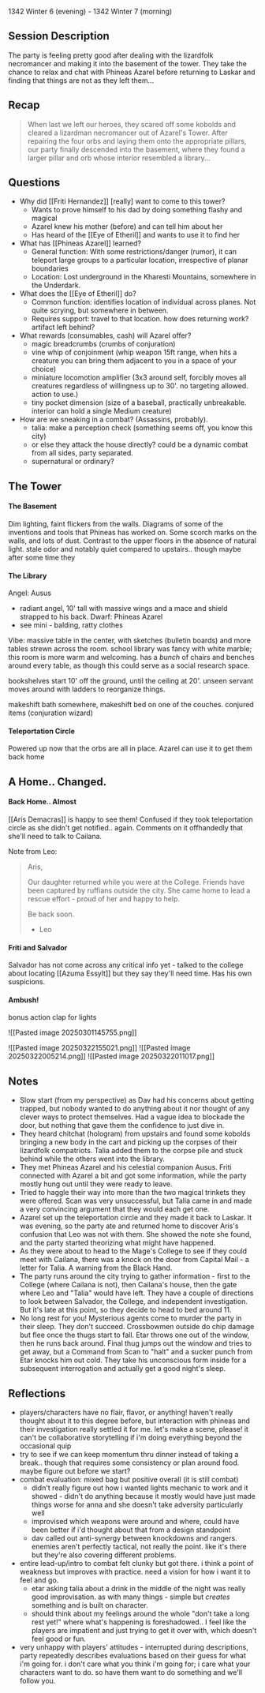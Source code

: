 1342 Winter 6 (evening) - 1342 Winter 7 (morning)
## Session Description

The party is feeling pretty good after dealing with the lizardfolk necromancer and making it into the basement of the tower. They take the chance to relax and chat with Phineas Azarel before returning to Laskar and finding that things are not as they left them...
## Recap

>When last we left our heroes, they scared off some kobolds and cleared a lizardman necromancer out of Azarel's Tower. After repairing the four orbs and laying them onto the appropriate pillars, our party finally descended into the basement, where they found a larger pillar and orb whose interior resembled a library...

## Questions

- Why did [[Friti Hernandez]] \[really\] want to come to this tower?
	- Wants to prove himself to his dad by doing something flashy and magical
	- Azarel knew his mother (before) and can tell him about her
	- Has heard of the [[Eye of Etheril]] and wants to use it to find her
- What has [[Phineas Azarel]] learned?
	- General function: With some restrictions/danger (rumor), it can teleport large groups to a particular location, irrespective of planar boundaries
	- Location: Lost underground in the Kharesti Mountains, somewhere in the Underdark.
- What does the [[Eye of Etheril]] do?
	- Common function: identifies location of individual across planes. Not quite scrying, but somewhere in between.
	- Requires support: travel to that location. how does returning work? artifact left behind?
- What rewards (consumables, cash) will Azarel offer?
	- magic breadcrumbs (crumbs of conjuration)
	- vine whip of conjoinment (whip weapon 15ft range, when hits a creature you can bring them adjacent to you in a space of your choice)
	- miniature locomotion amplifier (3x3 around self, forcibly moves all creatures regardless of willingness up to 30'. no targeting allowed. action to use.)
	- tiny pocket dimension (size of a baseball, practically unbreakable. interior can hold a single Medium creature)
- How are we sneaking in a combat? (Assassins, probably).
	- talia: make a perception check (something seems off, you know this city)
	- or else they attack the house directly? could be a dynamic combat from all sides, party separated.
	- supernatural or ordinary?
## The Tower

#### The Basement

Dim lighting, faint flickers from the walls. Diagrams of some of the inventions and tools that Phineas has worked on. Some scorch marks on the walls, and lots of dust. Contrast to the upper floors in the absence of natural light. stale odor and notably quiet compared to upstairs.. though maybe after some time they 
#### The Library

Angel: Ausus
- radiant angel, 10' tall with massive wings and a mace and shield strapped to his back. 
Dwarf: Phineas Azarel
- see mini - balding, ratty clothes

 Vibe: massive table in the center, with sketches (bulletin boards) and more tables strewn across the room. school library was fancy with white marble; this room is more warm and welcoming. has a *bunch* of chairs and benches around every table, as though this could serve as a social research space.

bookshelves start 10' off the ground, until the ceiling at 20'. unseen servant moves around with ladders to reorganize things.

makeshift bath somewhere, makeshift bed on one of the couches. conjured items (conjuration wizard)
#### Teleportation Circle
 
Powered up now that the orbs are all in place.
Azarel can use it to get them back home
## A Home.. Changed.

#### Back Home.. Almost

[[Aris Demacras]] is happy to see them! Confused if they took teleportation circle as she didn't get notified.. again. Comments on it offhandedly that she'll need to talk to Cailana.

Note from Leo:

>Aris,
>
>Our daughter returned while you were at the College. Friends have been captured by ruffians outside the city. She came home to lead a rescue effort - proud of her and happy to help.
>
>Be back soon.
>- Leo
#### Friti and Salvador

Salvador has not come across any critical info yet - talked to the college about locating [[Azuma Essylt]] but they say they'll need time. Has his own suspicions.
#### Ambush!

bonus action clap for lights

![[Pasted image 20250301145755.png]]

![[Pasted image 20250322155021.png]]
![[Pasted image 20250322005214.png]]
![[Pasted image 20250322011017.png]]
## Notes

- Slow start (from my perspective) as Dav had his concerns about getting trapped, but nobody wanted to do anything about it nor thought of any clever ways to protect themselves. Had a vague idea to blockade the door, but nothing that gave them the confidence to just dive in.
- They heard chitchat (hologram) from upstairs and found some kobolds bringing a new body in the cart and picking up the corpses of their lizardfolk compatriots. Talia added them to the corpse pile and stuck behind while the others went into the library.
- They met Phineas Azarel and his celestial companion Ausus. Friti connected with Azarel a bit and got some information, while the party mostly hung out until they were ready to leave.
- Tried to haggle their way into more than the two magical trinkets they were offered. Scan was very unsuccessful, but Talia came in and made a very convincing argument that they would each get one.
- Azarel set up the teleportation circle and they made it back to Laskar. It was evening, so the party ate and returned home to discover Aris's confusion that Leo was not with them. She showed the note she found, and the party started theorizing what might have happened.
- As they were about to head to the Mage's College to see if they could meet with Cailana, there was a knock on the door from Capital Mail - a letter for Talia. A warning from the Black Hand.
- The party runs around the city trying to gather information - first to the College (where Cailana is not), then Cailana's house, then the gate where Leo and "Talia" would have left. They have a couple of directions to look between Salvador, the College, and independent investigation. But it's late at this point, so they decide to head to bed around 11.
- No long rest for you! Mysterious agents come to murder the party in their sleep. They don't succeed. Crossbowmen outside do chip damage but flee once the thugs start to fall. Etar throws one out of the window, then he runs back around. Final thug jumps out the window and tries to get away, but a Command from Scan to "halt" and a sucker punch from Etar knocks him out cold. They take his unconscious form inside for a subsequent interrogation and actually get a good night's sleep.
## Reflections

- players/characters have no flair, flavor, or anything! haven't really thought about it to this degree before, but interaction with phineas and their investigation really settled it for me. let's make a scene, please! it can't be collaborative storytelling if i'm doing everything beyond the occasional quip
- try to see if we can keep momentum thru dinner instead of taking a break.. though that requires some consistency or plan around food. maybe figure out before we start?
- combat evaluation: mixed bag but positive overall (it is still combat)
	- didn't really figure out how i wanted lights mechanic to work and it showed - didn't do anything because it mostly would have just made things worse for anna and she doesn't  take adversity particularly well
	- improvised which weapons were around and where, could have been better if i'd thought about that from a design standpoint
	- dav called out anti-synergy between knockdowns and rangers. enemies aren't perfectly tactical, not really the point. like it's there but they're also covering different problems.
- entire lead-up/intro to combat felt clunky but got there. i think a point of weakness but improves with practice. need a vision for how i want it to feel and go.
	- etar asking talia about a drink in the middle of the night was really good improvisation. as with many things - simple but *creates* something and is built on character.
	- should think about my feelings around the whole "don't take a long rest yet!" where what's happening is foreshadowed.. I feel like the players are impatient and just trying to get it over with, which doesn't feel good or fun.
- very unhappy with players' attitudes - interrupted during descriptions, party repeatedly describes evaluations based on their guess for what i'm going for. i don't care what you think i'm going for; i care what your characters want to do. so have them want to do something and we'll follow you.